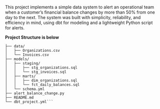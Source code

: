 This project implements a simple data system to alert an operational team when a customer’s financial balance changes by more than 50% from one day to the next. 
The system was built with simplicity, reliability, and efficiency in mind, using dbt for modeling and a lightweight Python script for alerts.

**Project Structure is below**
```deel_data_alerts/
├── data/
│   ├── Organizations.csv
│   └── Invoices.csv
├── models/
│   ├── staging/
│   │   ├── stg_organizations.sql
│   │   └── stg_invoices.sql
│   ├── marts/
│   │   ├── dim_organizations.sql
│   │   └── fct_daily_balances.sql
│   └── schema.yml
├── alert_balance_change.py
├── README.md
└── dbt_project.yml```

